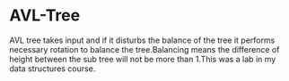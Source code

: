 # AVL-Tree
AVL tree takes input and if it disturbs the balance of the tree it performs necessary rotation to balance the tree.Balancing means the difference of height between the sub tree will not be more than 1.This was a lab in my data structures course.

